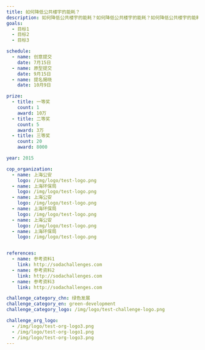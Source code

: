 ```yaml
---
title: 如何降低公共楼宇的能耗？
description: 如何降低公共楼宇的能耗？如何降低公共楼宇的能耗？如何降低公共楼宇的能耗？如何降低公共楼宇的能耗？
goals:
  - 目标1 
  - 目标2
  - 目标3

schedule:
  - name: 创意提交
    date: 7月15日
  - name: 原型提交
    date: 9月15日
  - name: 提名揭晓
    date: 10月9日

prize: 
  - title: 一等奖
    count: 1
    award: 10万
  - title: 二等奖
    count: 5
    award: 3万
  - title: 三等奖
    count: 20
    award: 8000

year: 2015

cop_organization:
  - name: 上海公安
    logo: /img/logo/test-logo.png
  - name: 上海环保局
    logo: /img/logo/test-logo.png
  - name: 上海公安
    logo: /img/logo/test-logo.png
  - name: 上海环保局
    logo: /img/logo/test-logo.png
  - name: 上海公安
    logo: /img/logo/test-logo.png
  - name: 上海环保局
    logo: /img/logo/test-logo.png


references:
  - name: 参考资料1
    link: http://sodachallenges.com
  - name: 参考资料2
    link: http://sodachallenges.com
  - name: 参考资料3
    link: http://sodachallenges.com

challenge_category_chn: 绿色发展
challenge_category_en: green-development
challenge_category_logo: /img/logo/test-challenge-logo.png

challenge_org_logo: 
  - /img/logo/test-org-logo3.png
  - /img/logo/test-org-logo1.png
  - /img/logo/test-org-logo3.png
---
```

